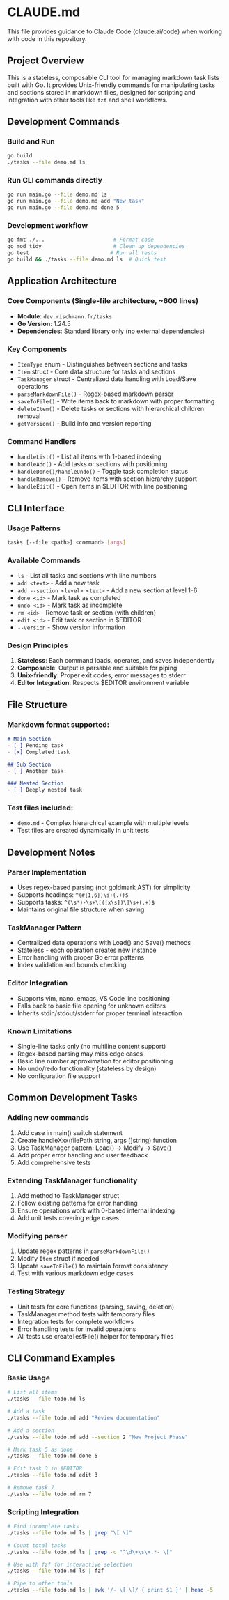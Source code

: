 # CLAUDE.md

This file provides guidance to Claude Code (claude.ai/code) when working with code in this repository.

## Project Overview

This is a stateless, composable CLI tool for managing markdown task lists built with Go. It provides Unix-friendly commands for manipulating tasks and sections stored in markdown files, designed for scripting and integration with other tools like `fzf` and shell workflows.

## Development Commands

### Build and Run
```bash
go build
./tasks --file demo.md ls
```

### Run CLI commands directly
```bash
go run main.go --file demo.md ls
go run main.go --file demo.md add "New task"
go run main.go --file demo.md done 5
```

### Development workflow
```bash
go fmt ./...                      # Format code
go mod tidy                       # Clean up dependencies
go test                          # Run all tests
go build && ./tasks --file demo.md ls  # Quick test
```

## Application Architecture

### Core Components (Single-file architecture, ~600 lines)

- **Module**: `dev.rischmann.fr/tasks`
- **Go Version**: 1.24.5
- **Dependencies**: Standard library only (no external dependencies)

### Key Components
- `ItemType` enum - Distinguishes between sections and tasks
- `Item` struct - Core data structure for tasks and sections
- `TaskManager` struct - Centralized data handling with Load/Save operations
- `parseMarkdownFile()` - Regex-based markdown parser
- `saveToFile()` - Write items back to markdown with proper formatting
- `deleteItem()` - Delete tasks or sections with hierarchical children removal
- `getVersion()` - Build info and version reporting

### Command Handlers
- `handleList()` - List all items with 1-based indexing
- `handleAdd()` - Add tasks or sections with positioning
- `handleDone()/handleUndo()` - Toggle task completion status
- `handleRemove()` - Remove items with section hierarchy support
- `handleEdit()` - Open items in $EDITOR with line positioning

## CLI Interface

### Usage Patterns
```bash
tasks [--file <path>] <command> [args]
```

### Available Commands
- `ls` - List all tasks and sections with line numbers
- `add <text>` - Add a new task
- `add --section <level> <text>` - Add a new section at level 1-6
- `done <id>` - Mark task as completed
- `undo <id>` - Mark task as incomplete
- `rm <id>` - Remove task or section (with children)
- `edit <id>` - Edit task or section in $EDITOR
- `--version` - Show version information

### Design Principles
1. **Stateless**: Each command loads, operates, and saves independently
2. **Composable**: Output is parsable and suitable for piping
3. **Unix-friendly**: Proper exit codes, error messages to stderr
4. **Editor Integration**: Respects $EDITOR environment variable

## File Structure

### Markdown format supported:
```markdown
# Main Section
- [ ] Pending task
- [x] Completed task

## Sub Section
- [ ] Another task

### Nested Section
- [ ] Deeply nested task
```

### Test files included:
- `demo.md` - Complex hierarchical example with multiple levels
- Test files are created dynamically in unit tests

## Development Notes

### Parser Implementation
- Uses regex-based parsing (not goldmark AST) for simplicity
- Supports headings: `^(#{1,6})\s+(.+)$`
- Supports tasks: `^(\s*)-\s+\[([x\s])\]\s+(.+)$`
- Maintains original file structure when saving

### TaskManager Pattern
- Centralized data operations with Load() and Save() methods
- Stateless - each operation creates new instance
- Error handling with proper Go error patterns
- Index validation and bounds checking

### Editor Integration
- Supports vim, nano, emacs, VS Code line positioning
- Falls back to basic file opening for unknown editors
- Inherits stdin/stdout/stderr for proper terminal interaction

### Known Limitations
- Single-line tasks only (no multiline content support)
- Regex-based parsing may miss edge cases
- Basic line number approximation for editor positioning
- No undo/redo functionality (stateless by design)
- No configuration file support

## Common Development Tasks

### Adding new commands
1. Add case in main() switch statement
2. Create handleXxx(filePath string, args []string) function
3. Use TaskManager pattern: Load() → Modify → Save()
4. Add proper error handling and user feedback
5. Add comprehensive tests

### Extending TaskManager functionality
1. Add method to TaskManager struct
2. Follow existing patterns for error handling
3. Ensure operations work with 0-based internal indexing
4. Add unit tests covering edge cases

### Modifying parser
1. Update regex patterns in `parseMarkdownFile()`
2. Modify `Item` struct if needed
3. Update `saveToFile()` to maintain format consistency
4. Test with various markdown edge cases

### Testing Strategy
- Unit tests for core functions (parsing, saving, deletion)
- TaskManager method tests with temporary files
- Integration tests for complete workflows
- Error handling tests for invalid operations
- All tests use createTestFile() helper for temporary files

## CLI Command Examples

### Basic Usage
```bash
# List all items
./tasks --file todo.md ls

# Add a task
./tasks --file todo.md add "Review documentation"

# Add a section
./tasks --file todo.md add --section 2 "New Project Phase"

# Mark task 5 as done
./tasks --file todo.md done 5

# Edit task 3 in $EDITOR
./tasks --file todo.md edit 3

# Remove task 7
./tasks --file todo.md rm 7
```

### Scripting Integration
```bash
# Find incomplete tasks
./tasks --file todo.md ls | grep "\[ \]"

# Count total tasks
./tasks --file todo.md ls | grep -c "^\d\+\s\+.*- \["

# Use with fzf for interactive selection
./tasks --file todo.md ls | fzf

# Pipe to other tools
./tasks --file todo.md ls | awk '/- \[ \]/ { print $1 }' | head -5
```